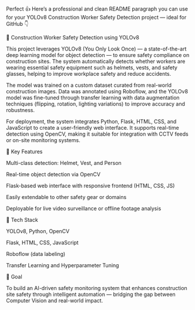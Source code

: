 
Perfect 👍 Here’s a professional and clean README paragraph you can use for your YOLOv8 Construction Worker Safety Detection project — ideal for GitHub 👇

🦺 Construction Worker Safety Detection using YOLOv8

This project leverages YOLOv8 (You Only Look Once) — a state-of-the-art deep learning model for object detection — to ensure safety compliance on construction sites. The system automatically detects whether workers are wearing essential safety equipment such as helmets, vests, and safety glasses, helping to improve workplace safety and reduce accidents.

The model was trained on a custom dataset curated from real-world construction images. Data was annotated using Roboflow, and the YOLOv8 model was fine-tuned through transfer learning with data augmentation techniques (flipping, rotation, lighting variations) to improve accuracy and robustness.

For deployment, the system integrates Python, Flask, HTML, CSS, and JavaScript to create a user-friendly web interface. It supports real-time detection using OpenCV, making it suitable for integration with CCTV feeds or on-site monitoring systems.

🔧 Key Features

Multi-class detection: Helmet, Vest, and Person

Real-time object detection via OpenCV

Flask-based web interface with responsive frontend (HTML, CSS, JS)

Easily extendable to other safety gear or domains

Deployable for live video surveillance or offline footage analysis

🧠 Tech Stack

YOLOv8, Python, OpenCV

Flask, HTML, CSS, JavaScript

Roboflow (data labeling)

Transfer Learning and Hyperparameter Tuning

🚀 Goal

To build an AI-driven safety monitoring system that enhances construction site safety through intelligent automation — bridging the gap between Computer Vision and real-world impact.
